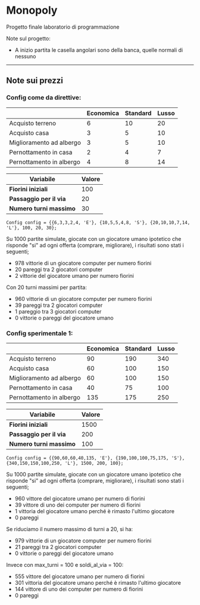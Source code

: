 # Monopoly
Progetto finale laboratorio di programmazione


Note sul progetto:
- A inizio partita le casella angolari sono della banca, quelle normali di nessuno


---
## Note sui prezzi
### Config come da direttive:

| | Economica | Standard | Lusso |
| -- |-----------|----------|-------|
| Acquisto terreno| 6         | 10       | 20    |
| Acquisto casa | 3         | 5        | 10    |
| Miglioramento ad albergo | 3         | 5        | 10    |
| Pernottamento in casa | 2         | 4        | 7     |
| Pernottamento in albergo | 4         | 8        | 14    |

| Variabile | Valore |
| -- | -- |
|**Fiorini iniziali** | 100 |
| **Passaggio per il via** | 20 |
| **Numero turni massimo** | 30 |

`Config config = {{6,3,3,2,4, 'E'},
{10,5,5,4,8, 'S'},
{20,10,10,7,14, 'L'},
100, 20, 30};`

Su 1000 partite simulate, giocate con un giocatore umano ipotetico che risponde "si" ad ogni offerta
(comprare, migliorare), i risultati sono stati i seguenti;
- 978 vittorie di un giocatore computer per numero fiorini
- 20 pareggi tra 2 giocatori computer
- 2 vittorie del giocatore umano per numero fiorini


Con 20 turni massimi per partita:
- 960 vittorie di un giocatore computer per numero fiorini
- 39 pareggi tra 2 giocatori computer
- 1 pareggio tra 3 giocatori computer
- 0 vittorie o pareggi del giocatore umano


### Config sperimentale 1:

| | Economica | Standard | Lusso |
| -- |-----------|----------|-------|
| Acquisto terreno| 90        | 190      | 340   |
| Acquisto casa | 60        | 100      | 150   |
| Miglioramento ad albergo | 60        | 100      | 150   |
| Pernottamento in casa | 40        | 75       | 100   |
| Pernottamento in albergo | 135       | 175      | 250   |

| Variabile | Valore |
| -- |--------|
|**Fiorini iniziali** | 1500   |
| **Passaggio per il via** | 200    |
| **Numero turni massimo** | 100    |

`Config config = {{90,60,60,40,135, 'E'},
{190,100,100,75,175, 'S'},
{340,150,150,100,250, 'L'},
1500, 200, 100};`

Su 1000 partite simulate, giocate con un giocatore umano ipotetico che risponde "si" ad ogni offerta
(comprare, migliorare), i risultati sono stati i seguenti;
- 960 vittore del giocatore umano per numero di fiorini
- 39 vittore di uno dei computer per numero di fiorini
- 1 vittoria del giocatore umano perché è rimasto l'ultimo giocatore
- 0 pareggi

Se riduciamo il numero massimo di turni a 20, si ha:
- 979 vittorie di un giocatore computer per numero fiorini
- 21 pareggi tra 2 giocatori computer
- 0 vittorie o pareggi del giocatore umano

Invece con max_turni = 100 e soldi_al_via = 100:
- 555 vittore del giocatore umano per numero di fiorini
- 301 vittoria del giocatore umano perché è rimasto l'ultimo giocatore
- 144 vittore di uno dei computer per numero di fiorini 
- 0 pareggi